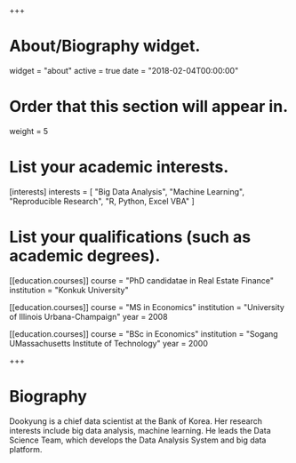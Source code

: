 +++
# About/Biography widget.
widget = "about"
active = true
date = "2018-02-04T00:00:00"

# Order that this section will appear in.
weight = 5

# List your academic interests.
[interests]
  interests = [
    "Big Data Analysis",
    "Machine Learning",
    "Reproducible Research",
    "R, Python, Excel VBA"
  ]

# List your qualifications (such as academic degrees).
[[education.courses]]
  course = "PhD candidatae in Real Estate Finance"
  institution = "Konkuk University"

[[education.courses]]
  course = "MS in Economics"
  institution = "University of Illinois Urbana-Champaign"
  year = 2008

[[education.courses]]
  course = "BSc in Economics"
  institution = "Sogang UMassachusetts Institute of Technology"
  year = 2000
 
+++

# Biography

Dookyung is a chief data scientist at the Bank of Korea. Her research interests include big data analysis, machine learning. He leads the Data Science Team, which develops the Data Analysis System and big data platform.
